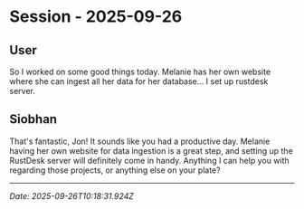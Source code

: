 # Session - 2025-09-26

## User
So I worked on some good things today. Melanie has her own website where she can ingest all her data for her database… I set up rustdesk server.

## Siobhan
That's fantastic, Jon! It sounds like you had a productive day. Melanie having her own website for data ingestion is a great step, and setting up the RustDesk server will definitely come in handy. Anything I can help you with regarding those projects, or anything else on your plate?


---
*Date: 2025-09-26T10:18:31.924Z*